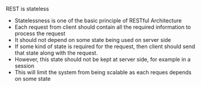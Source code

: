 REST is stateless
* Statelessness is one of the basic principle of RESTful Architecture
* Each request from client should contain all the required information to process the request
* It should not depend on some state being used on server side
* If some kind of state is required for the request, then client should send that state along with the request.
* However, this state should not be kept at server side, for example in a session
* This will limit the system from being scalable as each reques depends on some state